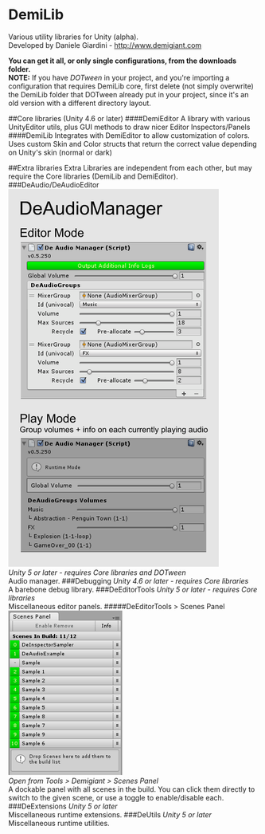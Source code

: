 # DemiLib
Various utility libraries for Unity (alpha).  
Developed by Daniele Giardini - http://www.demigiant.com

**You can get it all, or only single configurations, from the downloads folder.**  
**NOTE:** If you have *DOTween* in your project, and you're importing a configuration that requires DemiLib core, first delete (not simply overwrite) the DemiLib folder that DOTween already put in your project, since it's an old version with a different directory layout.

##Core libraries (Unity 4.6 or later)
####DemiEditor
A library with various UnityEditor utils, plus GUI methods to draw nicer Editor Inspectors/Panels
####DemiLib
Integrates with DemiEditor to allow customization of colors. Uses custom Skin and Color structs that return the correct value depending on Unity's skin (normal or dark)

##Extra libraries
Extra Libraries are independent from each other, but may require the Core libraries (DemiLib and DemiEditor).
###DeAudio/DeAudioEditor
![DeAudioManager](screenshots/DeAudioManager_inspector.png "DeAudioManager")  
*Unity 5 or later - requires Core libraries and DOTween*  
Audio manager.
###Debugging
*Unity 4.6 or later - requires Core libraries*  
A barebone debug library.
###DeEditorTools
*Unity 5 or later - requires Core libraries*  
Miscellaneous editor panels.
#####DeEditorTools > Scenes Panel
![Scenes Panel](screenshots/DeEditorTools_scenespanel.png "Scenes Panel")  
*Open from Tools > Demigiant > Scenes Panel*  
A dockable panel with all scenes in the build. You can click them directly to switch to the given scene, or use a toggle to enable/disable each.
###DeExtensions
*Unity 5 or later*  
Miscellaneous runtime extensions.
###DeUtils
*Unity 5 or later*  
Miscellaneous runtime utilities.
